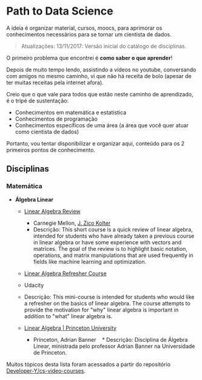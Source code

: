 # Path to Data Science
A ideia é organizar material, cursos, moocs, para aprimorar os conhecimentos necessários para se tornar um cientista de dados.

> Atualizações: 13/11/2017: Versão inicial do catálogo de disciplinas.

O primeiro problema que encontrei é **como saber o que aprender**!

Depois de muito tempo lendo, assistindo a vídeos no youtube, conversando com amigos no mesmo caminho, vi que não há receita de bolo
(apesar de ter muitas receitas pela internet afora).

Creio que o que vale para todos que estão neste caminho de aprendizado, é o tripé de sustentação:
* Conhecimentos em matemática e estatística
* Conhecimentos de programação
* Conhecimentos específicos de uma área (a área que você quer atuar como cientista de dados)

Portanto, vou tentar disponibilizar e organizar aqui, conteúdo para os 2 primeiros pontos de conhecimento.

## Disciplinas
### Matemática
* **Álgebra Linear**
  * [Linear Algebra Review](http://www.cs.cmu.edu/~zkolter/course/linalg/outline.html)
    * Carnegie Mellon, [J. Zico Kolter](http://www.cs.cmu.edu/~zkolter)
    * Descrição: This short course is a quick review of linear algebra, intended for students who have already taken a previous course in linear algebra or have some experience with vectors and matrices. The goal of the review is to highlight basic notation, operations, and matrix manipulations that are used frequently in fields like machine learning and optimization.

  * [Linear Algebra Refresher Course](https://br.udacity.com/course/linear-algebra-refresher-course--ud953)
   * Udacity
   * Descrição: This mini-course is intended for students who would like a refresher on the basics of linear algebra. The course attempts to provide the motivation for "why" linear algebra is important in addition to "what" linear algebra is.

  * [Linear Algebra | Princeton University](https://www.youtube.com/playlist?list=PLGqzsq0erqU7w7ZrTZ-pWWk4-AOkiGEGp)
    * Princeton, Adrian Banner
    * Descrição: Disciplina de Álgebra Linear, ministrada pelo professor Adrian Banner na Universidade de Princeton.
    
Muitos tópicos desta lista foram acessados a partir do repositório [Developer-Y/cs-video-courses](https://github.com/Developer-Y/cs-video-courses).
